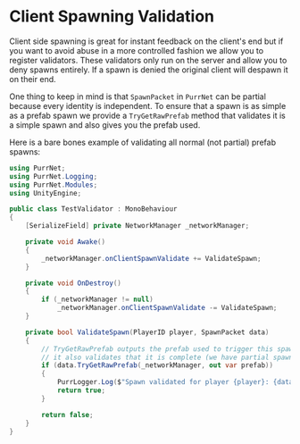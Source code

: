 # Client Spawning Validation

Client side spawning is great for instant feedback on the client's end but if you want to avoid abuse in a more controlled fashion we allow you to register validators. These validators only run on the server and allow you to deny spawns entirely. If a spawn is denied the original client will despawn it on their end.

One thing to keep in mind is that `SpawnPacket` in `PurrNet` can be partial because every identity is independent. To ensure that a spawn is as simple as a prefab spawn we provide a `TryGetRawPrefab` method that validates it is a simple spawn and also gives you the prefab used.

Here is a bare bones example of validating all normal (not partial) prefab spawns:

```csharp
using PurrNet;
using PurrNet.Logging;
using PurrNet.Modules;
using UnityEngine;

public class TestValidator : MonoBehaviour
{
    [SerializeField] private NetworkManager _networkManager;

    private void Awake()
    {
        _networkManager.onClientSpawnValidate += ValidateSpawn;
    }

    private void OnDestroy()
    {
        if (_networkManager != null)
            _networkManager.onClientSpawnValidate -= ValidateSpawn;
    }

    private bool ValidateSpawn(PlayerID player, SpawnPacket data)
    {
        // TryGetRawPrefab outputs the prefab used to trigger this spawn packet
        // it also validates that it is complete (we have partial spawns in PurrNet)
        if (data.TryGetRawPrefab(_networkManager, out var prefab))
        {
            PurrLogger.Log($"Spawn validated for player {player}: {data.prototype}\nPrefab: {prefab.name}");
            return true;
        }

        return false;
    }
}
```
